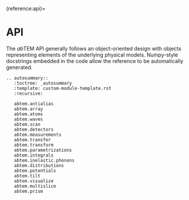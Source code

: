 (reference:api)=

# API 

The *ab*TEM API generally follows an object-oriented design with objects representing elements of the underlying 
physical models. Numpy-style docstrings embedded in the code allow the reference to be automatically generated.

```{eval-rst}
.. autosummary::
   :toctree: _autosummary
   :template: custom-module-template.rst
   :recursive:
   
   abtem.antialias
   abtem.array
   abtem.atoms
   abtem.waves
   abtem.scan
   abtem.detectors
   abtem.measurements
   abtem.transfer
   abtem.transform
   abtem.parametrizations
   abtem.integrals
   abtem.inelastic.phonons
   abtem.distributions
   abtem.potentials
   abtem.tilt
   abtem.visualize
   abtem.multislice
   abtem.prism
```
